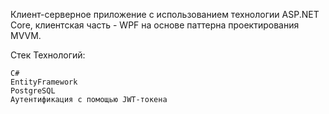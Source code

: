 Клиент-серверное приложение с использованием технологии ASP.NET Core, клиентская часть - WPF на основе паттерна проектирования MVVM.

Стек Технологий:

    C#
    EntityFramework
    PostgreSQL
    Аутентификация с помощью JWT-токенa
   

